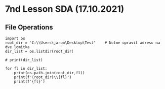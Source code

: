 # 7nd Lesson SDA (17.10.2021)

## File Operations

```Py
import os
root_dir = 'C:\\Users\jarom\Desktop\Test'    # Nutne upravit adresu na dve lomitka
dir_list = os.listdir(root_dir)

# print(dir_list)

for fl in dir_list:
    print(os.path.join(root_dir,fl))
    print(f'(root_dir)\\{fl}')
    print(f'{fl}')
```
